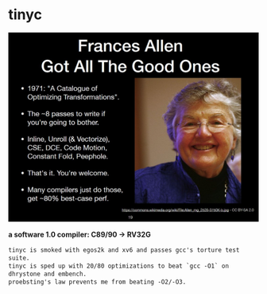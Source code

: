 # tinyc
![](./frances-allen.jpeg)

**a software 1.0 compiler: C89/90 -> RV32G**

```
tinyc is smoked with egos2k and xv6 and passes gcc's torture test suite.
tinyc is sped up with 20/80 optimizations to beat `gcc -O1` on dhrystone and embench.
proebsting's law prevents me from beating -O2/-O3.
```